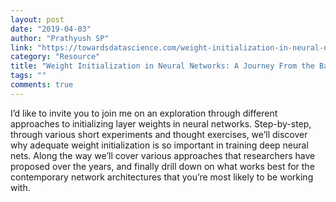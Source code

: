 ```yaml
---
layout: post
date: "2019-04-03"
author: "Prathyush SP"
link: "https://towardsdatascience.com/weight-initialization-in-neural-networks-a-journey-from-the-basics-to-kaiming-954fb9b47c79"
category: "Resource"
title: "Weight Initialization in Neural Networks: A Journey From the Basics to Kaiming"
tags: ""
comments: true
---
```

I’d like to invite you to join me on an exploration through different approaches to initializing layer weights in neural networks. Step-by-step, through various short experiments and thought exercises, we’ll discover why adequate weight initialization is so important in training deep neural nets. Along the way we’ll cover various approaches that researchers have proposed over the years, and finally drill down on what works best for the contemporary network architectures that you’re most likely to be working with.